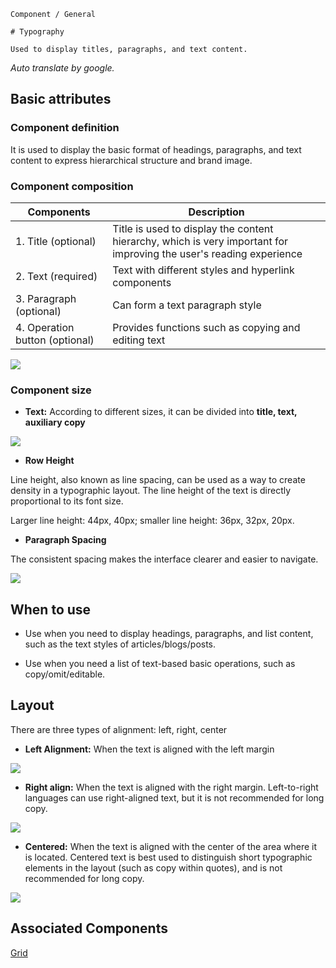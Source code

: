 `````
Component / General

# Typography

Used to display titles, paragraphs, and text content.
`````

*Auto translate by google.*

## Basic attributes

### Component definition

It is used to display the basic format of headings, paragraphs, and text content to express hierarchical structure and brand image.

### Component composition

| Components | Description |
| ---------- | --------------------------- |
| 1. Title (optional) | Title is used to display the content hierarchy, which is very important for improving the user's reading experience |
| 2. Text (required) | Text with different styles and hyperlink components |
| 3. Paragraph (optional) | Can form a text paragraph style |
| 4. Operation button (optional) | Provides functions such as copying and editing text |

![](https://p1-arco.byteimg.com/tos-cn-i-uwbnlip3yd/5ac3b9f8e3364ddfb96f03e3fc7e0aac~tplv-uwbnlip3yd-image.image)

### Component size

- **Text:** According to different sizes, it can be divided into **title, text, auxiliary copy**

![](https://p1-arco.byteimg.com/tos-cn-i-uwbnlip3yd/ab326dc9357c4b298657806f54d0ac92~tplv-uwbnlip3yd-image.image)

- **Row Height**

Line height, also known as line spacing, can be used as a way to create density in a typographic layout. The line height of the text is directly proportional to its font size.

Larger line height: 44px, 40px; smaller line height: 36px, 32px, 20px.

- **Paragraph Spacing**

The consistent spacing makes the interface clearer and easier to navigate.

![](https://p1-arco.byteimg.com/tos-cn-i-uwbnlip3yd/3fd0018726ff4c92988f57b1a356e5a1~tplv-uwbnlip3yd-image.image)

## When to use

- Use when you need to display headings, paragraphs, and list content, such as the text styles of articles/blogs/posts.

- Use when you need a list of text-based basic operations, such as copy/omit/editable.

## Layout

There are three types of alignment: left, right, center

- **Left Alignment:** When the text is aligned with the left margin

![](https://p1-arco.byteimg.com/tos-cn-i-uwbnlip3yd/a1e3dcb2302c44c8819192b2e9bde9de~tplv-uwbnlip3yd-image.image)

- **Right align:** When the text is aligned with the right margin. Left-to-right languages ​​can use right-aligned text, but it is not recommended for long copy.

![](https://p1-arco.byteimg.com/tos-cn-i-uwbnlip3yd/af03ea8b332b4534829b13a71d7f989d~tplv-uwbnlip3yd-image.image)

- **Centered:** When the text is aligned with the center of the area where it is located. Centered text is best used to distinguish short typographic elements in the layout (such as copy within quotes), and is not recommended for long copy.

![](https://p1-arco.byteimg.com/tos-cn-i-uwbnlip3yd/baa27d4da27f4e9a8f6a65da95aebc77~tplv-uwbnlip3yd-image.image)

## Associated Components

[Grid](/react/components/grid)
